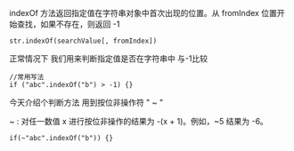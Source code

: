 indexOf 方法返回指定值在字符串对象中首次出现的位置。从 fromIndex 位置开始查找，如果不存在，则返回 -1
```
str.indexOf(searchValue[, fromIndex])
```

正常情况下 我们用来判断指定值是否在字符串中 与-1比较

```
//常用写法
if ("abc".indexOf("b") > -1) {}
```

今天介绍个判断方法 用到按位非操作符 " ~ "

~ : 对任一数值 x 进行按位非操作的结果为 -(x + 1)。例如，~5 结果为 -6。

```
if(~"abc".indexOf("b")) {}

```


